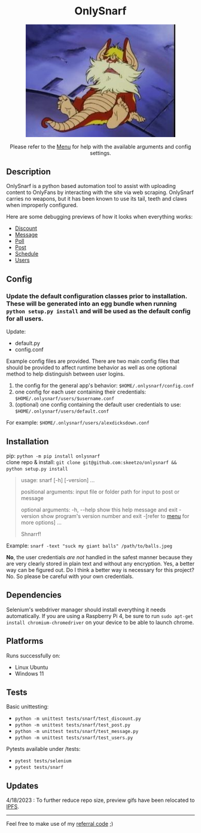 <h1 align="center">OnlySnarf</h1>
<p align="center"><img src="public/images/snarf-missionary.jpg" alt="Shnarf" width="400"/></p>
<p align="center">Please refer to the <a href="public/docs/menu.md">Menu</a> for help with the available arguments and config settings.</p>

## Description

OnlySnarf is a python based automation tool to assist with uploading content to OnlyFans by interacting with the site via web scraping. OnlySnarf carries no weapons, but it has been known to use its tail, teeth and claws when improperly configured.

Here are some debugging previews of how it looks when everything works:

- [Discount](//ipfs.io/ipfs/QmboqfpCeAAbbhqGhPQ8cCscqm7CNH4mxTPR42g8Cg7iLW?filename=discount.gif)
- [Message](//ipfs.io/ipfs/QmXitqxkRuMXb6XnUJw7MHUxLii7UNEXjENc5k4PyfTWfY?filename=message.gif)
- [Poll](//ipfs.io/ipfs/QmNkE4GpBoiQ3tGLLfxtTGS96jJJJixS4qbkx9fxN9GeYC?filename=poll.gif)
- [Post](//ipfs.io/ipfs/QmUBjuLK3yh5v4U9SSPmSG3NAGgYaY6rYoYACGi1smZpJ7?filename=post.gif)
- [Schedule](//ipfs.io/ipfs/QmUd843FXXyMP2eyfkB1d1erZyrKN1hmKchuviruzN8ctD?filename=schedule.gif)
- [Users](//ipfs.io/ipfs/Qmc9zPytgSKx4EK6V1A8DABNeCpMxBybcRs4hNtAMSKDyi?filename=users.gif)

## Config

### Update the default configuration classes prior to installation. These will be generated into an egg bundle when running `python setup.py install` and will be used as the default config for all users.

Update:

- default.py
- config.conf

Example config files are provided. There are two main config files that should be provided to affect runtime behavior as well as one optional method to help distinguish between user logins.

1. the config for the general app's behavior: `$HOME/.onlysnarf/config.conf`
2. one config for each user containing their credentials: `$HOME/.onlysnarf/users/$username.conf`
3. (optional) one config containing the default user credentials to use: `$HOME/.onlysnarf/users/default.conf`

For example: `$HOME/.onlysnarf/users/alexdicksdown.conf`

## Installation

pip: `python -m pip install onlysnarf`  
clone repo & install: `git clone git@github.com:skeetzo/onlysnarf && python setup.py install`

> usage: snarf [-h] [-version] ...
>
> positional arguments:
> input file or folder path for input to post or message
>
> optional arguments:
> -h, --help show this help message and exit
> -version show program's version number and exit
> -[refer to [menu](public/docs/menu.md) for more options] ...
>
> Shnarrf!

Example: `snarf -text "suck my giant balls" /path/to/balls.jpeg`

**No**, the user credentials _are not_ handled in the safest manner because they are very clearly stored in plain text and without any encryption. Yes, a better way can be figured out. Do I think a better way is necessary for this project? No. So please be careful with your own credentials.

## Dependencies

Selenium's webdriver manager should install everything it needs automatically. If you are using a Raspberry Pi 4, be sure to run `sudo apt-get install chromium-chromedriver` on your device to be able to launch chrome.

## Platforms

Runs successfully on:

- Linux Ubuntu
- Windows 11

## Tests

Basic unittesting:

- `python -m unittest tests/snarf/test_discount.py`
- `python -m unittest tests/snarf/test_post.py`
- `python -m unittest tests/snarf/test_message.py`
- `python -m unittest tests/snarf/test_users.py`

Pytests available under /tests:

- `pytest tests/selenium`
- `pytest tests/snarf`

## Updates

4/18/2023 : To further reduce repo size, preview gifs have been relocated to [IPFS](//ipfs.io/ipfs/QmVpjSy9NXy3VUM474hSDoPSsmsb5WVYkN9WN6N7nFxZuj).

<hr>
Feel free to make use of my <a href="//onlyfans.com/?ref=409408" target="_blank">referral code</a> ;)
